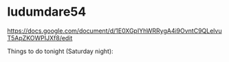 # ludumdare54

https://docs.google.com/document/d/1E0XGpIYhWRRygA4i9OvntC9QLelvuT5ApZKOWPIJXf8/edit

Things to do tonight (Saturday night):

